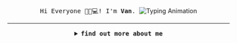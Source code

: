 
<p align="center">
  <br>
  <samp>
    Hi Everyone 👩‍💻💻! I'm <b><a rel="nofollow noopener noreferrer">Van</a></b>.
</samp>

<img alt="Typing Animation" src="https://github.com/rivaannn/rivaannn/assets/93449889/41b22ffa-ba70-4c96-9933-6cd8f30eb316">

</p>

----
  
<details align="center">

<summary> <b> <samp>find out more about me</samp></b></summary>
<samp>
 <b><h2 style="color: #fc6203">B O N F I R E &nbsp; L I T !</h2> </b>
  
[![Mail](https://img.shields.io/badge/-Mail-black?style=for-the-badge&logo=gmail)](mailto:mrivans2002@gmail.com)
[![Linkedin](https://img.shields.io/badge/-LinkedIn-black?style=for-the-badge&logo=Linkedin)](https://www.linkedin.com/in/muhamad-rivan-sahronie-082283246/)
[![Instagram](https://img.shields.io/badge/-Instagram-black?style=for-the-badge&logo=Instagram)](https://www.instagram.com/rivaann_/)



----
From :  [rivaannn](https://github.com/rivaannn)

 
